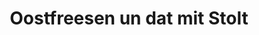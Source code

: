 ---
title: Oostfreesen un dat mit Stolt 
link: https://www.instagram.com/oostfreesen_undat_mit_stolt/?hl=af
description: Auch auf Instagram ist unsere Gruppenwelt von Facebook vetreten. Mit dem Profil &quot;Oostfreesen un dat mit Stolt&quot; vervollständigen wir das Social Media Angebot und bieten auch hier einen Kontakt zu unserer großen Interessengemeinschaft bei Facebook an.
image: upstalsboom.jpg
position: 3
fa-icon: Instagram Seite <i class="fab fa-instagram"></i>
---